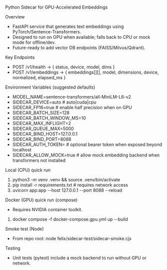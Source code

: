 Python Sidecar for GPU-Accelerated Embeddings

Overview
- FastAPI service that generates text embeddings using PyTorch/Sentence-Transformers.
- Designed to run on GPU when available; falls back to CPU or mock mode for offline/dev.
- Future-ready to add vector DB endpoints (FAISS/Milvus/Qdrant).

Key Endpoints
- POST /v1/health -> { status, device, model, dims }
- POST /v1/embeddings -> { embeddings[][], model, dimensions, device, normalized, elapsed_ms }

Environment Variables (suggested defaults)
- MODEL_NAME=sentence-transformers/all-MiniLM-L6-v2
- SIDECAR_DEVICE=auto   # auto|cuda|cpu
- SIDECAR_FP16=true     # enable half precision when on GPU
- SIDECAR_BATCH_SIZE=128
- SIDECAR_BATCH_WINDOW_MS=10
- SIDECAR_MAX_INFLIGHT=2
- SIDECAR_QUEUE_MAX=5000
- SIDECAR_BIND_HOST=127.0.0.1
- SIDECAR_BIND_PORT=8088
- SIDECAR_AUTH_TOKEN=   # optional bearer token when exposed beyond localhost
- SIDECAR_ALLOW_MOCK=true  # allow mock embedding backend when transformers not installed

Local (CPU) quick run
1) python3 -m venv .venv && source .venv/bin/activate
2) pip install -r requirements.txt  # requires network access
3) uvicorn app:app --host 127.0.0.1 --port 8088 --reload

Docker (GPU) quick run (compose)
- Requires NVIDIA container toolkit.
1) docker compose -f docker-compose.gpu.yml up --build

Smoke test (Node)
- From repo root: node felix/sidecar-test/sidecar-smoke.cjs

Testing
- Unit tests (pytest) include a mock backend to run without GPU or network.

